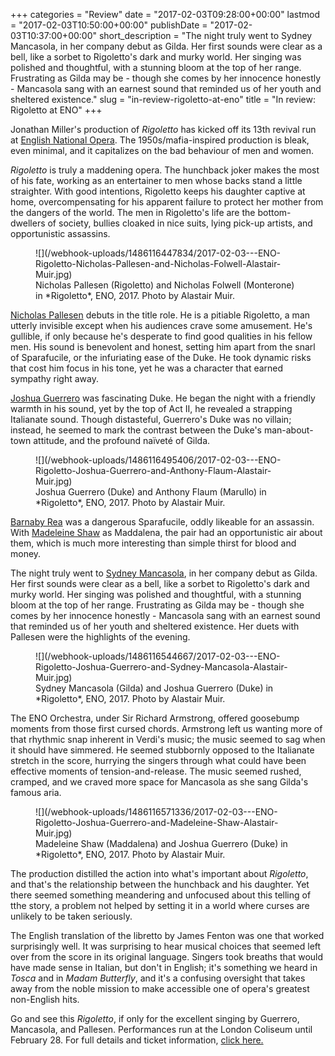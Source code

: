 +++
categories = "Review"
date = "2017-02-03T09:28:00+00:00"
lastmod = "2017-02-03T10:50:00+00:00"
publishDate = "2017-02-03T10:37:00+00:00"
short_description = "The night truly went to Sydney Mancasola, in her company debut as Gilda. Her first sounds were clear as a bell, like a sorbet to Rigoletto's dark and murky world. Her singing was polished and thoughtful, with a stunning bloom at the top of her range. Frustrating as Gilda may be - though she comes by her innocence honestly - Mancasola sang with an earnest sound that reminded us of her youth and sheltered existence."
slug = "in-review-rigoletto-at-eno"
title = "In review: Rigoletto at ENO"
+++

Jonathan Miller's production of *Rigoletto* has kicked off its 13th revival run at [English National Opera](/scene/companies/english-national-opera/). The 1950s/mafia-inspired production is bleak, even minimal, and it capitalizes on the bad behaviour of men and women. 

*Rigoletto* is truly a maddening opera. The hunchback joker makes the most of his fate, working as an entertainer to men whose backs stand a little straighter. With good intentions, Rigoletto keeps his daughter captive at home, overcompensating for his apparent failure to protect her mother from the dangers of the world. The men in Rigoletto's life are the bottom-dwellers of society, bullies cloaked in nice suits, lying pick-up artists, and opportunistic assassins.

<figure data-type="image">
![](/webhook-uploads/1486116447834/2017-02-03---ENO-Rigoletto-Nicholas-Pallesen-and-Nicholas-Folwell-Alastair-Muir.jpg)
<figcaption>Nicholas Pallesen (Rigoletto) and Nicholas Folwell (Monterone) in *Rigoletto*, ENO, 2017. Photo by Alastair Muir.</figcaption>
</figure>

[Nicholas Pallesen](/scene/people/nicholas-pallesen/) debuts in the title role. He is a pitiable Rigoletto, a man utterly invisible except when his audiences crave some amusement. He's gullible, if only because he's desperate to find good qualities in his fellow men. His sound is benevolent and honest, setting him apart from the snarl of Sparafucile, or the infuriating ease of the Duke. He took dynamic risks that cost him focus in his tone, yet he was a character that earned sympathy right away.

[Joshua Guerrero](/scene/people/joshua-guerrero/) was fascinating Duke. He began the night with a friendly warmth in his sound, yet by the top of Act II, he revealed a strapping Italianate sound. Though distasteful, Guerrero's Duke was no villain; instead, he seemed to mark the contrast between the Duke's man-about-town attitude, and the profound naïveté of Gilda.

<figure data-type="image">![](/webhook-uploads/1486116495406/2017-02-03---ENO-Rigoletto-Joshua-Guerrero-and-Anthony-Flaum-Alastair-Muir.jpg)
<figcaption>Joshua Guerrero (Duke) and Anthony Flaum (Marullo) in *Rigoletto*, ENO, 2017. Photo by Alastair Muir.</figcaption>
</figure>

[Barnaby Rea](/scene/people/barnaby-rea/) was a dangerous Sparafucile, oddly likeable for an assassin. With [Madeleine Shaw](/scene/people/madeleine-shaw/) as Maddalena, the pair had an opportunistic air about them, which is much more interesting than simple thirst for blood and money.

The night truly went to [Sydney Mancasola](/scene/people/sydney-mancasola/), in her company debut as Gilda. Her first sounds were clear as a bell, like a sorbet to Rigoletto's dark and murky world. Her singing was polished and thoughtful, with a stunning bloom at the top of her range. Frustrating as Gilda may be - though she comes by her innocence honestly - Mancasola sang with an earnest sound that reminded us of her youth and sheltered existence. Her duets with Pallesen were the highlights of the evening.

<figure data-type="image">
![](/webhook-uploads/1486116544667/2017-02-03---ENO-Rigoletto-Joshua-Guerrero-and-Sydney-Mancasola-Alastair-Muir.jpg)
<figcaption>Sydney Mancasola (Gilda) and Joshua Guerrero (Duke) in *Rigoletto*, ENO, 2017. Photo by Alastair Muir.</figcaption>
</figure>

The ENO Orchestra, under Sir Richard Armstrong, offered goosebump moments from those first cursed chords. Armstrong left us wanting more of that rhythmic snap inherent in Verdi's music; the music seemed to sag when it should have simmered. He seemed stubbornly opposed to the Italianate stretch in the score, hurrying the singers through what could have been effective moments of tension-and-release. The music seemed rushed, cramped, and we craved more space for Mancasola as she sang Gilda's famous aria.

<figure data-type="image">
![](/webhook-uploads/1486116571336/2017-02-03---ENO-Rigoletto-Joshua-Guerrero-and-Madeleine-Shaw-Alastair-Muir.jpg)
<figcaption>Madeleine Shaw (Maddalena) and Joshua Guerrero (Duke) in *Rigoletto*, ENO, 2017. Photo by Alastair Muir.</figcaption>
</figure>

The production distilled the action into what's important about *Rigoletto*, and that's the relationship between the hunchback and his daughter. Yet there seemed something meandering and unfocused about this telling of tthe story, a problem not helped by setting it in a world where curses are unlikely to be taken seriously.

The English translation of the libretto by James Fenton was one that worked surprisingly well. It was surprising to hear musical choices that seemed left over from the score in its original language. Singers took breaths that would have made sense in Italian, but don't in English; it's something we heard in *Tosca* and in *Madam Butterfly*, and it's a confusing oversight that takes away from the noble mission to make accessible one of opera's greatest non-English hits.

Go and see this *Rigoletto*, if only for the excellent singing by Guerrero, Mancasola, and Pallesen. Performances run at the London Coliseum until February 28. For full details and ticket information, [click here.](https://www.eno.org/whats-on/rigoletto/)
